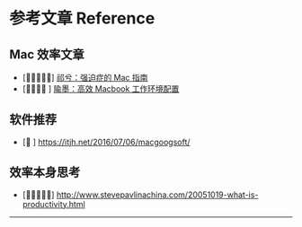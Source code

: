 # 参考文章 Reference

## Mac 效率文章

* [🌟🌟🌟🌟🌟] [祁兮：强迫症的 Mac 指南][macdao-ocd-guides]
* [🌟🌟🌟🌟  ] [隃墨：高效 Macbook 工作环境配置][yumo-effective-mac]

## 软件推荐

* [🌟        ] https://itjh.net/2016/07/06/macgoogsoft/

## 效率本身思考

* [🌟🌟🌟🌟🌟] http://www.stevepavlinachina.com/20051019-what-is-productivity.html

---

[macdao-ocd-guides]: https://github.com/macdao/ocds-guide-to-setting-up-mac
[yumo-effective-mac]: http://xialeizhou.com/2019/06/23/%E9%AB%98%E6%95%88macbook%E5%B7%A5%E4%BD%9C%E7%8E%AF%E5%A2%83%E9%85%8D%E7%BD%AE/